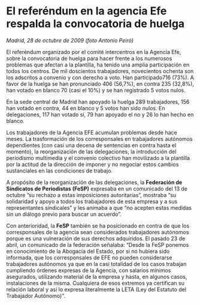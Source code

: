 # El referéndum en la agencia Efe respalda la convocatoria de huelga

*Madrid, 28 de octubre de 2009 (foto Antonio Peiró)*

El referéndum organizado por el comité intercentros en la Agencia Efe, sobre la convocatoria de huelga para hacer frente a los numerosos problemas que afectan a la plantilla, ha tenido una amplia participación en todos los centros. De mil doscientos trabajadores, novecientos ochenta son los adscritos a convenio y con derecho a voto. Han participado716 (73%). A favor de la huelga se han pronunciado 406 (56,7%), en contra 235 (32,8%), han votado en blanco 70 (casi el 10%) y se han registrado 5 votos nulos.

En la sede central de Madrid han apoyado la huelga 289 trabajadores, 156 han votado en contra, 44 en blanco y 5 votos han sido nulos. En delegaciones, 117 han votado sí, 79 han apoyado el no y 26 lo han hecho en blanco.

Los trabajadores de la Agencia EFE acumulan problemas desde hace meses. La trasformación de los corresponsales en trabajadores autónomos dependientes (con casi una decena de sentencias en contra hasta el momento), la reorganización de las delegaciones, la introducción del periodismo multimedia y el convenio colectivo han movilizado a la plantilla por la actitud de la dirección de imponer y no negociar estos cambios sustanciales en las condiciones de trabajo.

A propósito de la reorganización de las delegaciones, la **Federación de Sindicatos de Periodistas (FeSP)** expresaba en un comunicado del 13 de octubre ”su rechazo a estas imposiciones autoritarias”, mostraba “su solidaridad y apoyo a todos los trabajadores de esta empresa y a sus representantes sindicales” y les animaba a que “no acepten estas medidas sin un diálogo previo para buscar un acuerdo”.

Con anterioridad, la **FeSP** también se ha posicionado en contra de que los corresponsales de la agencia sean considerados trabajadores autónomos porque es una vulneración de sus derechos adquiridos. El pasado 23 de abril, un comunicado de la federación señalaba: “Desde la FeSP ponemos en conocimiento de la Abogacía del Estado, por si no hubiera sido informada, que los corresponsales de EFE no pueden considerarse trabajadores autónomos ya que en la casi totalidad de los casos trabajan cumpliendo órdenes expresas de la Agencia, con salarios mínimos asegurados, utilizando material de la empresa y hasta, en algunos casos, instalaciones de la misma. Cualquiera de esos extremos ya certifican su relación laboral y así lo expresa literalmente la LETA (Ley del Estatuto del Trabajador Autónomo)”.
